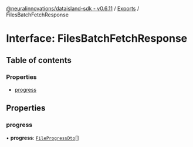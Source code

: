 [@neuralinnovations/dataisland-sdk - v0.6.11](../../README.md) / [Exports](../modules.md) / FilesBatchFetchResponse

# Interface: FilesBatchFetchResponse

## Table of contents

### Properties

- [progress](FilesBatchFetchResponse.md#progress)

## Properties

### progress

• **progress**: [`FileProgressDto`](FileProgressDto.md)[]
